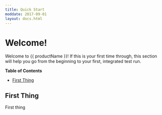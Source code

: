 ```yaml
---
title: Quick Start
moddate: 2017-09-01
layout: docs.html
---
```


Welcome!
====================

Welcome to {{ productName }}! If this is your first time through, this section will help you go from the beginning to your first, integrated test run.

**Table of Contents**

* [First Thing](#first-thing)


First Thing
-----------------------------

First thing